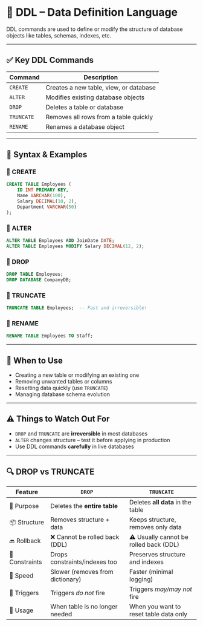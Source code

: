 # 🔷 DDL – Data Definition Language

DDL commands are used to define or modify the structure of database objects like tables, schemas, indexes, etc.

---

## ✅ Key DDL Commands

| Command     | Description                            |
|-------------|----------------------------------------|
| `CREATE`    | Creates a new table, view, or database |
| `ALTER`     | Modifies existing database objects     |
| `DROP`      | Deletes a table or database            |
| `TRUNCATE`  | Removes all rows from a table quickly  |
| `RENAME`    | Renames a database object              |

---

## 📘 Syntax & Examples

### 🔹 CREATE
```sql
CREATE TABLE Employees (
    ID INT PRIMARY KEY,
    Name VARCHAR(100),
    Salary DECIMAL(10, 2),
    Department VARCHAR(50)
);
```

### 🔹 ALTER
```sql
ALTER TABLE Employees ADD JoinDate DATE;
ALTER TABLE Employees MODIFY Salary DECIMAL(12, 2);
```

### 🔹 DROP
```sql
DROP TABLE Employees;
DROP DATABASE CompanyDB;
```

### 🔹 TRUNCATE
```sql
TRUNCATE TABLE Employees;  -- Fast and irreversible!
```

### 🔹 RENAME
```sql
RENAME TABLE Employees TO Staff;
```

---

## 🚨 When to Use

- Creating a new table or modifying an existing one
- Removing unwanted tables or columns
- Resetting data quickly (use `TRUNCATE`)
- Managing database schema evolution

---

## ⚠️ Things to Watch Out For

- `DROP` and `TRUNCATE` are **irreversible** in most databases
- `ALTER` changes structure – test it before applying in production
- Use DDL commands **carefully** in live databases

---

## 🔍 DROP vs TRUNCATE

| Feature          | `DROP`                            | `TRUNCATE`                                |
|------------------|-----------------------------------|--------------------------------------------|
| 🔄 Purpose       | Deletes the **entire table**      | Deletes **all data** in the table         |
| 📦 Structure     | Removes structure + data          | Keeps structure, removes only data        |
| 🔙 Rollback      | ❌ Cannot be rolled back (DDL)     | ⚠️ Usually cannot be rolled back (DDL)    |
| 🔑 Constraints   | Drops constraints/indexes too     | Preserves structure and indexes           |
| 🚀 Speed         | Slower (removes from dictionary)  | Faster (minimal logging)                  |
| 🪪 Triggers      | Triggers *do not* fire             | Triggers *may/may not* fire               |
| 🔧 Usage         | When table is no longer needed     | When you want to reset table data only    |